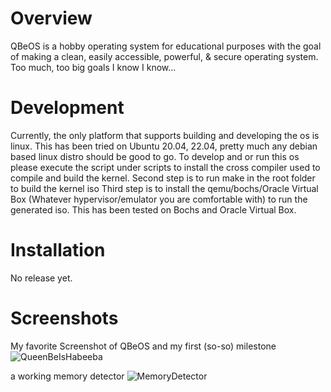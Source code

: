 # Overview
QBeOS is a hobby operating system for educational purposes with the goal of making a clean, easily accessible, powerful, & secure operating system. Too much, too big goals I know I know...

# Development
Currently, the only platform that supports building and developing the os is linux. This has been tried on Ubuntu 20.04, 22.04, pretty much any debian based linux distro should be good to go.
To develop and or run this os please execute the script under scripts to install the cross compiler used to compile and build the kernel.
Second step is to run make in the root folder to build the kernel iso
Third step is to install the qemu/bochs/Oracle Virtual Box (Whatever hypervisor/emulator you are comfortable with) to run the generated iso.
This has been tested on Bochs and Oracle Virtual Box.

# Installation
No release yet.

# Screenshots
My favorite Screenshot of QBeOS and my first (so-so) milestone
![QueenBeIsHabeeba](https://github.com/MahmoudYounes/QBeOS/blob/master/screenshots/Screenshot%20from%202022-09-20%2001-39-44.png?raw=true)


a working memory detector
![MemoryDetector](https://github.com/MahmoudYounes/QBeOS/blob/c5cfeaa632c4cefe3b472efe307d49a2324e915b/screenshots/Screenshot%20from%202023-12-10%2007-11-17.png)

